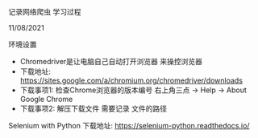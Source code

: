 记录网络爬虫 学习过程

11/08/2021

环境设置
- Chromedriver是让电脑自己自动打开浏览器 来操控浏览器
- 下载地址: https://sites.google.com/a/chromium.org/chromedriver/downloads
- 下载事项1: 检查Chrome浏览器的版本编号 右上角三点 -> Help -> About Google Chrome
- 下载事项2: 解压下载文件 需要记录 文件的路径

Selenium with Python
下载地址: https://selenium-python.readthedocs.io/


